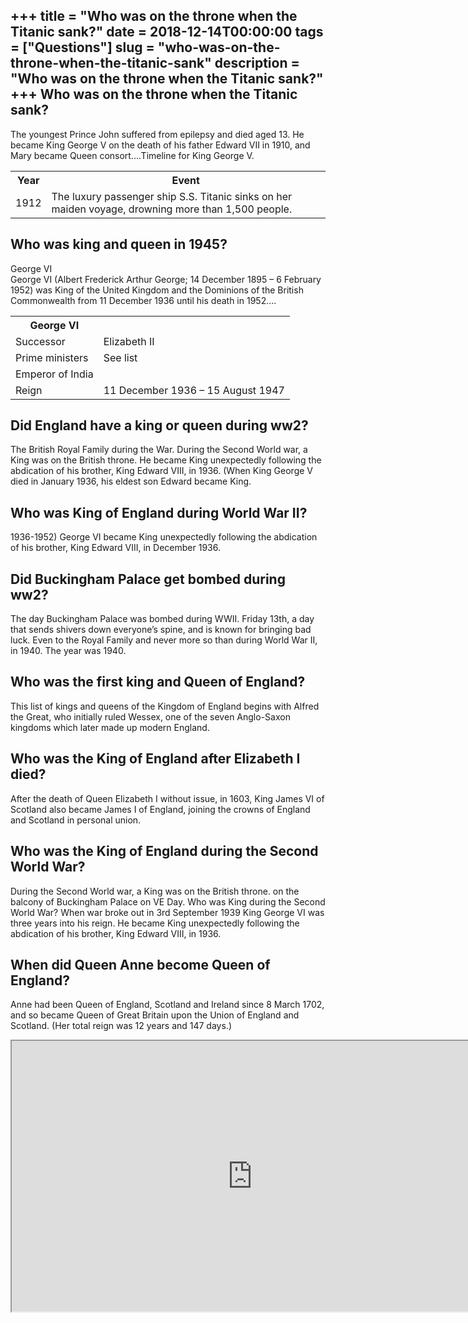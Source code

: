 +++
title = "Who was on the throne when the Titanic sank?"
date = 2018-12-14T00:00:00
tags = ["Questions"]
slug = "who-was-on-the-throne-when-the-titanic-sank"
description = "Who was on the throne when the Titanic sank?"
+++
Who was on the throne when the Titanic sank?
--------------------------------------------

The youngest Prince John suffered from epilepsy and died aged 13. He became King George V on the death of his father Edward VII in 1910, and Mary became Queen consort….Timeline for King George V.

<table><tr><th>Year</th><th>Event</th></tr><tr><td>1912</td><td>The luxury passenger ship S.S. Titanic sinks on her maiden voyage, drowning more than 1,500 people.</td></tr></table>

Who was king and queen in 1945?
-------------------------------

George VI  
George VI (Albert Frederick Arthur George; 14 December 1895 – 6 February 1952) was King of the United Kingdom and the Dominions of the British Commonwealth from 11 December 1936 until his death in 1952….

<table><tr><th>George VI</th></tr><tr><td>Successor</td><td>Elizabeth II</td></tr><tr><td>Prime ministers</td><td>See list</td></tr><tr><td>Emperor of India</td></tr><tr><td>Reign</td><td>11 December 1936 – 15 August 1947</td></tr></table>

Did England have a king or queen during ww2?
--------------------------------------------

The British Royal Family during the War. During the Second World war, a King was on the British throne. He became King unexpectedly following the abdication of his brother, King Edward VIII, in 1936. (When King George V died in January 1936, his eldest son Edward became King.

Who was King of England during World War II?
--------------------------------------------

1936-1952) George VI became King unexpectedly following the abdication of his brother, King Edward VIII, in December 1936.

Did Buckingham Palace get bombed during ww2?
--------------------------------------------

The day Buckingham Palace was bombed during WWII. Friday 13th, a day that sends shivers down everyone’s spine, and is known for bringing bad luck. Even to the Royal Family and never more so than during World War II, in 1940. The year was 1940.

Who was the first king and Queen of England?
--------------------------------------------

This list of kings and queens of the Kingdom of England begins with Alfred the Great, who initially ruled Wessex, one of the seven Anglo-Saxon kingdoms which later made up modern England.

Who was the King of England after Elizabeth I died?
---------------------------------------------------

After the death of Queen Elizabeth I without issue, in 1603, King James VI of Scotland also became James I of England, joining the crowns of England and Scotland in personal union.

Who was the King of England during the Second World War?
--------------------------------------------------------

During the Second World war, a King was on the British throne. on the balcony of Buckingham Palace on VE Day. Who was King during the Second World War? When war broke out in 3rd September 1939 King George VI was three years into his reign. He became King unexpectedly following the abdication of his brother, King Edward VIII, in 1936.

When did Queen Anne become Queen of England?
--------------------------------------------

Anne had been Queen of England, Scotland and Ireland since 8 March 1702, and so became Queen of Great Britain upon the Union of England and Scotland. (Her total reign was 12 years and 147 days.)

<iframe allow="accelerometer; autoplay; clipboard-write; encrypted-media; gyroscope; picture-in-picture" allowfullscreen="" class="__youtube_prefs__  epyt-is-override  no-lazyload" data-no-lazy="1" data-origheight="433" data-origwidth="770" data-skipgform_ajax_framebjll="" height="433" id="_ytid_30824" loading="lazy" src="https://www.youtube.com/embed/412rjcZ44Rk?enablejsapi=1&autoplay=0&cc_load_policy=0&cc_lang_pref=&iv_load_policy=1&loop=0&modestbranding=0&rel=1&fs=1&playsinline=0&autohide=2&theme=dark&color=red&controls=1&" title="YouTube player" width="770"></iframe>